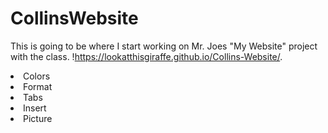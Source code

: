 # CollinsWebsite
This is going to be where I start working on Mr. Joes 
"My Website" project with the class.
!https://lookatthisgiraffe.github.io/Collins-Website/.
<li>Colors</li>
<li>Format</li>
<li>Tabs</li>
<li>Insert</li>
<li>Picture</li>
